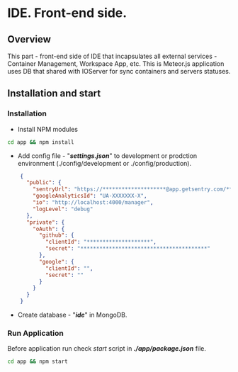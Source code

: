 # IDE. Front-end side.


## Overview
This part - front-end side of IDE that incapsulates all external services - Container Management, Workspace App, etc. This is Meteor.js application uses DB that shared with IOServer for sync containers and servers statuses.

## Installation and start


### Installation

- Install NPM modules
```bash
cd app && npm install
```

- Add config file - "***settings.json***" to development or prodction environment (./config/development or ./config/production).

```json
    {
      "public": {
        "sentryUrl": "https://********************@app.getsentry.com/***",
        "googleAnalyticsId": "UA-XXXXXXX-X",
        "io": "http://localhost:4000/manager",
        "logLevel": "debug"
      },
      "private": {
        "oAuth": {
          "github": {
            "clientId": "********************",
            "secret": "****************************************"
          },
          "google": {
            "clientId": "",
            "secret": ""
          }
        }
      }
    }
```

- Create database - "***ide***" in MongoDB.

### Run Application
Before application run check *start* script in ***./app/package.json*** file.
```bash
cd app && npm start
```

